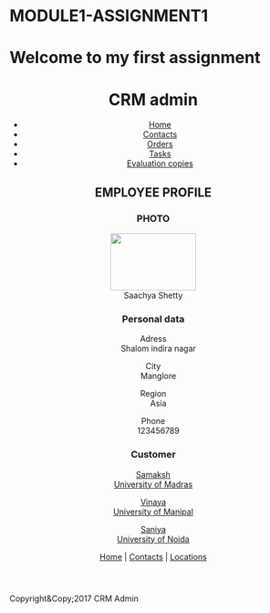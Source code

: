 # MODULE1-ASSIGNMENT1
<!DOCTYPE html>
<html lang="e">
  <head>
    <meta charset="utf-8">
    <meta name="viewport" content="width=device-width">
    <title>MODULE 1 ASSIGNMENT 1</title>
  </head>
  <body>
    <h1> Welcome to my first assignment</h1>
    <header>
      <h1>CRM admin</h1>
      <nav role="navigation">
        <ul>
          <li><a href="">Home</a></li>
          <li><a href="">Contacts</a></li>
          <li><a href="">Orders</a></li>
          <li><a href="">Tasks</a></li>
          <li><a href="">Evaluation copies</a></li>
        </ul>
      </nav>
      <h2>EMPLOYEE PROFILE</h2>
      <section>
      <h3>PHOTO</h3>
      <img src= "IMG_20210414_161916.jpg" width="150px" height="100" />
      <figcaption>Saachya Shetty</figcaption>
      </section>
      <section>
        <h3>Personal data</h3>
        <p>Adress <br> &emsp; Shalom indira nagar</p>
        <p>City <br> &emsp; Manglore</p>
        <p>Region <br> &emsp; Asia</p>
        <p>Phone <br> &emsp; 123456789</p>
      </section>
      <section>
        <h3>Customer</h3>
        <p><a href="">Samaksh <br> University of Madras</p>
        <p><a href="">Vinaya <br> University of Manipal</p>
        <p><a href="">Saniya <br> University of Noida</p>
        <p><a href="">Home</a> | <a href="">Contacts</a> | <a href="">Locations</a></p>      
    </header>
    <footer>
      <p>Copyright&Copy;2017 CRM Admin</p>
    </footer>
  </body>
</html>
